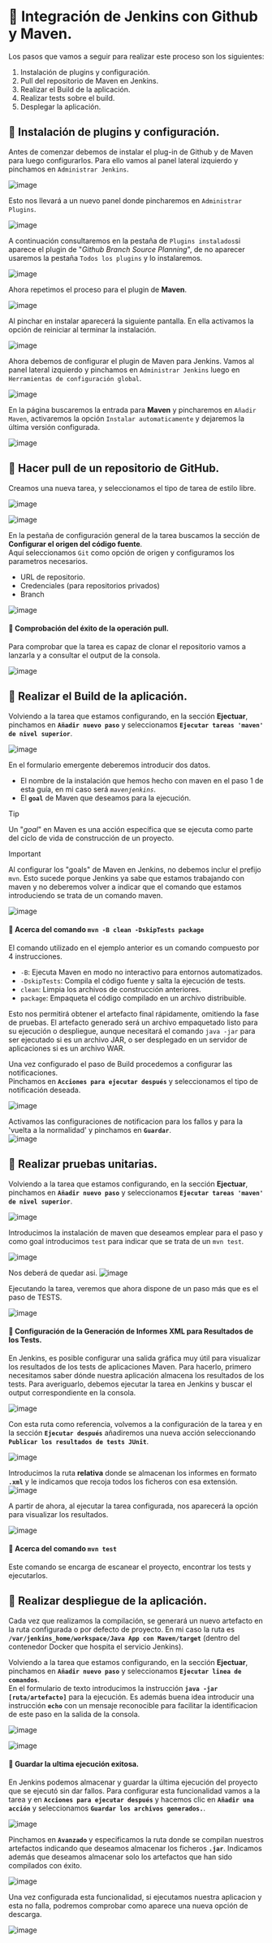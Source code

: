 # 📌 Integración de Jenkins con Github y Maven.
 Los pasos que vamos a seguir para realizar este proceso son los siguientes:
 1. Instalación de plugins y configuración.
 2. Pull del repositorio de Maven en Jenkins.
 3. Realizar el Build de la aplicación.
 4. Realizar tests sobre el build.
 5. Desplegar la aplicación.
 
 ## 📍 Instalación de plugins y configuración.
 Antes de comenzar debemos de instalar el plug-in de Github y de Maven para luego configurarlos.
 Para ello vamos al panel lateral izquierdo y pinchamos en `Administrar Jenkins`.
    
 ![image](https://github.com/user-attachments/assets/7d744485-ab38-4deb-b473-0014ae5de7c6)

Esto nos llevará a un nuevo panel donde pincharemos en `Administrar Plugins`.
    
![image](https://github.com/user-attachments/assets/2c56252e-9efd-41ce-b605-b27e84fcb023)
    
A continuación consultaremos en la pestaña de `Plugins instalados`si aparece el plugin de "_Github Branch Source Planning_", de no aparecer usaremos la pestaña `Todos los plugins` y lo instalaremos.
    
![image](https://github.com/user-attachments/assets/ea144442-b0ab-4928-9cb4-6188b910ebbf)

Ahora repetimos el proceso para el plugin de **Maven**.
    
![image](https://github.com/user-attachments/assets/f24ef6bc-8880-4368-80b7-9131a3063e78)

Al pinchar en instalar aparecerá la siguiente pantalla. En ella activamos la opción de reiniciar al terminar la instalación.
    
![image](https://github.com/user-attachments/assets/0e5f2548-6c21-4cad-80ea-3104d706ab22)

Ahora debemos de configurar el plugin de Maven para Jenkins. Vamos al panel lateral izquierdo y pinchamos en `Administrar Jenkins` luego en `Herramientas de configuración global`.
     
![image](https://github.com/user-attachments/assets/02e85234-9fff-4f64-9199-81a98de0ee30)
    
En la página buscaremos la entrada para **Maven** y pincharemos en `Añadir Maven`, activaremos la opción `Instalar automaticamente` y dejaremos la última versión configurada.
    
![image](https://github.com/user-attachments/assets/da17a677-2c13-41dc-8aa0-20b527c3108f)

 ## 📍 Hacer pull de un repositorio de GitHub.
Creamos una nueva tarea, y seleccionamos el tipo de tarea de estilo libre.
    
![image](https://github.com/user-attachments/assets/572e7d23-f935-4f3a-9fe1-64acc923a64b)
    
![image](https://github.com/user-attachments/assets/f502586e-e98b-48a9-8850-d22587fcca51)
   
     
En la pestaña de configuración general de la tarea buscamos la sección de **Configurar el origen del código fuente**.      
Aquí seleccionamos `Git` como opción de origen y configuramos los parametros necesarios.
- URL de repositorio.
- Credenciales (para repositorios privados)
- Branch
       
![image](https://github.com/user-attachments/assets/40909841-7c96-4f38-9fdf-351d44737169)


 #### 🔸 Comprobación del éxito de la operación pull.
 Para comprobar que la tarea es capaz de clonar el repositorio vamos a lanzarla y a consultar el output de la consola.
      
![image](https://github.com/user-attachments/assets/e24a0c3c-6650-4f9b-8c80-b839c6d292fe)


 ## 📍 Realizar el Build de la aplicación.
 Volviendo a la tarea que estamos configurando, en la sección **Ejectuar**, pinchamos en **`Añadir nuevo paso`** y seleccionamos **`Ejecutar tareas 'maven' de nivel superior`**.    
    
 ![image](https://github.com/user-attachments/assets/fe32c395-9970-4b0c-82d8-828667b87b77)

En el formulario emergente deberemos introducir dos datos.
- El nombre de la instalación que hemos hecho con maven en el paso 1 de esta guía, en mi caso será _`mavenjenkins`_.
- El **`goal`** de Maven que deseamos para la ejecución.    

>[!Tip]
>Un "_goal_" en Maven es una acción específica que se ejecuta como parte del ciclo de vida de construcción de un proyecto.
  
>[!IMPORTANT]
> Al configurar los "goals" de Maven en Jenkins, no debemos inclur el prefijo `mvn`. Esto sucede porque Jenkins ya sabe que estamos trabajando con maven y no deberemos volver a indicar que el comando que estamos introduciendo se trata de un comando maven. 
    
![image](https://github.com/user-attachments/assets/297a1e79-0672-48a3-bf01-b58e7b1874df)
   
#### 🔸 **Acerca del comando `mvn -B clean -DskipTests package`**    
El comando utilizado en el ejemplo anterior es un comando compuesto por 4 instrucciones. 
- `-B`: Ejecuta Maven en modo no interactivo para entornos automatizados.
- `-DskipTests`: Compila el código fuente y salta la ejecución de tests.
- `clean`: Limpia los archivos de construcción anteriores.
- `package`: Empaqueta el código compilado en un archivo distribuible.
    
Esto nos permitirá obtener el artefacto final rápidamente, omitiendo la fase de pruebas. El artefacto generado será un archivo empaquetado listo para su ejecución o despliegue, aunque necesitará el comando `java -jar` para ser ejecutado si es un archivo JAR, o ser desplegado en un servidor de aplicaciones si es un archivo WAR.
      
Una vez configurado el paso de Build procedemos a configurar las notificaciones.   
Pinchamos en **`Acciones para ejecutar después`** y seleccionamos el tipo de notificación deseada.    
    
![image](https://github.com/user-attachments/assets/af4a1094-6f0d-4ccd-8eaa-3ae04e1fb2a4)
    
Activamos las configuraciones de notificacion para los fallos y para la 'vuelta a la normalidad' y pinchamos en **`Guardar`**.    
![image](https://github.com/user-attachments/assets/6d403e92-cc24-4ac5-a8d7-c8ef893dc8b1)

   
## 📍 Realizar pruebas unitarias.
 Volviendo a la tarea que estamos configurando, en la sección **Ejectuar**, pinchamos en **`Añadir nuevo paso`** y seleccionamos **`Ejecutar tareas 'maven' de nivel superior`**.    
    
![image](https://github.com/user-attachments/assets/e2d3024b-46f9-4a4f-8b9e-1b6dd30a5bae)

Introducimos la instalación de maven que deseamos emplear para el paso y como goal introducimos `test` para indicar que se trata de un `mvn test`.    
    
![image](https://github.com/user-attachments/assets/b30e49d4-47bc-4af1-8f27-a41ce53da38e)

Nos deberá de quedar asi.
![image](https://github.com/user-attachments/assets/e2a89efa-6613-4d92-aeb6-3bee7057e0ee)

Ejecutando la tarea, veremos que ahora dispone de un paso más que es el paso de TESTS.    
     
![image](https://github.com/user-attachments/assets/acc45188-b66a-4e36-abaf-d13d008351d1)

#### 🔸 Configuración de la Generación de Informes XML para Resultados de los Tests.
En Jenkins, es posible configurar una salida gráfica muy útil para visualizar los resultados de los tests de aplicaciones Maven. Para hacerlo, primero necesitamos saber dónde nuestra aplicación almacena los resultados de los tests. Para averiguarlo, debemos ejecutar la tarea en Jenkins y buscar el output correspondiente en la consola.
    
![image](https://github.com/user-attachments/assets/e42d9396-8b1c-48b1-964d-1c5f033f4986)
    
Con esta ruta como referencia, volvemos a la configuración de la tarea y en la sección **`Ejecutar después`** añadiremos una nueva acción seleccionando **`Publicar los resultados de tests JUnit`**.     
     
![image](https://github.com/user-attachments/assets/5deab1ab-98ae-4e1a-937b-abecc66f466d)

Introducimos la ruta **relativa** donde se almacenan los informes en formato **`.xml`** y le indicamos que recoja todos los ficheros con esa extensión.
![image](https://github.com/user-attachments/assets/c243c470-f211-4281-8f4f-0b843a493b48)

A partir de ahora, al ejecutar la tarea configurada, nos aparecerá la opción para visualizar los resultados.
    
![image](https://github.com/user-attachments/assets/bfe5ed1d-bca5-4420-b6ec-53fb09a029e3)
    
#### 🔸 **Acerca del comando `mvn test`**
Este comando se encarga de escanear el proyecto, encontrar los tests y ejecutarlos.

## 📍 Realizar despliegue de la aplicación.
Cada vez que realizamos la compilación, se generará un nuevo artefacto en la ruta configurada o por defecto de proyecto. En mi caso la ruta es **`/var/jenkins_home/workspace/Java App con Maven/target`** (dentro del contenedor Docker que hospita el servicio Jenkins).  

Volviendo a la tarea que estamos configurando, en la sección **Ejectuar**, pinchamos en **`Añadir nuevo paso`** y seleccionamos **`Ejecutar linea de comandos`**.    
En el formulario de texto introducimos la instrucción **`java -jar [ruta/artefacto]`** para la ejecución. Es además buena idea introducir una instrucción **`echo`** con un mensaje reconocible para facilitar la identificacion de este paso en la salida de la consola.

![image](https://github.com/user-attachments/assets/7a40e11d-bd75-4ad4-85ef-b6e586ee2292)

![image](https://github.com/user-attachments/assets/2e71bc6c-b072-4fd4-8172-8c300da307ff)

#### 🔸 Guardar la ultima ejecución exitosa.
En Jenkins podemos almacenar y guardar la última ejecución del proyecto que se ejecutó sin dar fallos. Para configurar esta funcionalidad vamos a la tarea y en **`Acciones para ejecutar después`** y hacemos clic en **`Añadir una acción`** y seleccionamos **`Guardar los archivos generados.`**.
   
![image](https://github.com/user-attachments/assets/696799e1-d16c-4161-ab3d-f85bc8b29dd1)

Pinchamos en **`Avanzado`** y especificamos la ruta  donde se compilan nuestros artefactos indicando que deseamos almacenar los ficheros **`.jar`**. Indicamos además que deseamos almacenar solo los artefactos que han sido compilados con éxito.   
    
![image](https://github.com/user-attachments/assets/466f63e5-acba-4fb0-bcd8-f7a1bbe53142)

Una vez configurada esta funcionalidad, si ejecutamos nuestra aplicacion y esta no falla, podremos comprobar como aparece una nueva opción de descarga.    
    
![image](https://github.com/user-attachments/assets/8db5496b-5a58-4544-a7a7-af954be27d39)

